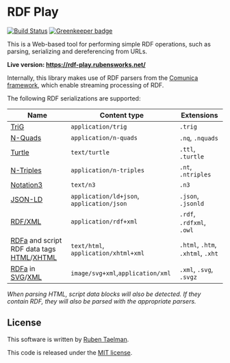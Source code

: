# RDF Play

[![Build Status](https://travis-ci.org/rubensworks/rdf-play.js.svg?branch=master)](https://travis-ci.org/rubensworks/rdf-play.js) [![Greenkeeper badge](https://badges.greenkeeper.io/rubensworks/rdf-play.js.svg)](https://greenkeeper.io/)

This is a Web-based tool for performing simple RDF operations,
such as parsing, serializing and dereferencing from URLs.

**Live version: https://rdf-play.rubensworks.net/**

Internally, this library makes use of RDF parsers from the [Comunica framework](https://github.com/comunica/comunica),
which enable streaming processing of RDF.

The following RDF serializations are supported:

| **Name** | **Content type** | **Extensions** |
| -------- | ---------------- | ------------- |
| [TriG](https://www.w3.org/TR/trig/) | `application/trig` | `.trig` |
| [N-Quads](https://www.w3.org/TR/n-quads/) | `application/n-quads` | `.nq`, `.nquads` |
| [Turtle](https://www.w3.org/TR/turtle/) | `text/turtle` | `.ttl`, `.turtle` |
| [N-Triples](https://www.w3.org/TR/n-triples/) | `application/n-triples` | `.nt`, `.ntriples` |
| [Notation3](https://www.w3.org/TeamSubmission/n3/) | `text/n3` | `.n3` |
| [JSON-LD](https://json-ld.org/) | `application/ld+json`, `application/json` | `.json`, `.jsonld` |
| [RDF/XML](https://www.w3.org/TR/rdf-syntax-grammar/) | `application/rdf+xml` | `.rdf`, `.rdfxml`, `.owl` |
| [RDFa](https://www.w3.org/TR/rdfa-in-html/) and script RDF data tags [HTML](https://html.spec.whatwg.org/multipage/)/[XHTML](https://www.w3.org/TR/xhtml-rdfa/) | `text/html`, `application/xhtml+xml` | `.html`, `.htm`, `.xhtml`, `.xht` |
| [RDFa](https://www.w3.org/TR/2008/REC-SVGTiny12-20081222/metadata.html#MetadataAttributes) in [SVG](https://www.w3.org/TR/SVGTiny12/)/[XML](https://html.spec.whatwg.org/multipage/) | `image/svg+xml`,`application/xml` | `.xml`, `.svg`, `.svgz` |

*When parsing HTML, script data blocks will also be detected. If they contain RDF, they will also be parsed with the appropriate parsers.* 

## License
This software is written by [Ruben Taelman](http://rubensworks.net/).

This code is released under the [MIT license](http://opensource.org/licenses/MIT).
